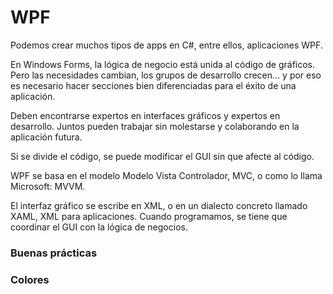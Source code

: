 # WPF

Podemos crear muchos tipos de apps en C#, entre ellos, aplicaciones WPF.

En Windows Forms, la lógica de negocio está unida al código de gráficos. Pero las necesidades cambian, los grupos de desarrollo crecen… y por eso es necesario hacer secciones bien diferenciadas para el éxito de una aplicación.

Deben encontrarse expertos en interfaces gráficos y expertos en desarrollo. Juntos pueden trabajar sin molestarse y colaborando en la aplicación futura.

Si se divide el código, se puede modificar el GUI sin que afecte al código.

WPF se basa en el modelo Modelo Vista Controlador, MVC, o como lo llama Microsoft: MVVM.

El interfaz gráfico se escribe en XML, o en un dialecto concreto llamado XAML, XML para aplicaciones. Cuando programamos, se tiene que coordinar el GUI con la lógica de negocios.

### Buenas prácticas

### Colores
